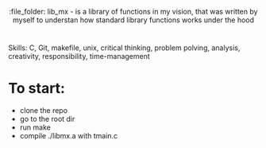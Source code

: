 <p align="center">  :file_folder: lib_mx - is a library of functions in my vision, that was written by myself to understan how standard library functions works under the hood </p>

#  

Skills: C, Git, makefile, unix, critical thinking, problem polving, analysis, creativity, responsibility, time-management

# To start:
- clone the repo
- go to the root dir
- run make
- compile ./libmx.a with tmain.c



